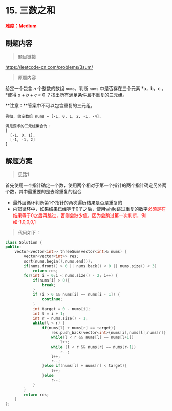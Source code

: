 # 15. 三数之和

<font color=red>**难度：Medium**</font>

## 刷题内容

> 题目链接

https://leetcode-cn.com/problems/3sum/

> 原题内容

给定一个包含 *n* 个整数的数组 `nums`，判断 `nums` 中是否存在三个元素 *a，b，c ，*使得 *a + b + c =* 0 ？找出所有满足条件且不重复的三元组。

**注意：**答案中不可以包含重复的三元组。

```
例如, 给定数组 nums = [-1, 0, 1, 2, -1, -4]，

满足要求的三元组集合为：
[
  [-1, 0, 1],
  [-1, -1, 2]
]
```

## 解题方案

> 思路1

首先使用一个指针确定一个数，使用两个相对于第一个指针的两个指针确定另外两个数，其中最重要的是去除重复的组合

- 最外层循环判断第1个指针的两次遍历结果是否是重复的
- 内部循环中，如果结果已经等于0了之后，使用while跳过重复的数字<font color=red>必须是在结果等于0之后再跳过，否则会缺少值，因为会跳过第一次判断，例如-1,0,0,0,1</font>

> 代码如下：

```c++
class Solution {
public:
    vector<vector<int>> threeSum(vector<int>& nums) {
        vector<vector<int>> res;
        sort(nums.begin(),nums.end());
        if(nums.front() > 0 || nums.back() < 0 || nums.size() < 3)
            return res;
        for(int i = 0;i < nums.size() - 2; i++) {
            if(nums[i] > 0){
                break;
            }
            if (i > 0 && nums[i] == nums[i - 1]) {
                continue;
            }
            int target = 0 - nums[i];
            int l = i + 1;
            int r = nums.size() - 1;
            while(l < r) {
                if(nums[l] + nums[r] == target){
                    res.push_back(vector<int>{nums[i],nums[l],nums[r]});
                    while(l < r && nums[l] == nums[l+1])
                        l++;
                    while (l < r && nums[r] == nums[r-1])
                        r--;
                    l++;
                    r--;
                }else if(nums[l] + nums[r] < target){
                    l++;
                }else
                    r--;
            }
        }
        return res;
    }
};
```



